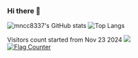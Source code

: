 ### Hi there 👋
![mncc8337's GitHub stats](https://github-readme-stats.vercel.app/api?username=mncc8337)
![Top Langs](https://github-readme-stats.vercel.app/api/top-langs/?username=mncc8337)

Visitors count started from Nov 23 2024
![](https://count.getloli.com/@mncc8337)<br>
<a href="https://info.flagcounter.com/0Bdt"><img src="https://s01.flagcounter.com/count2/0Bdt/bg_282828/txt_FBF1C7/border_3C3836/columns_2/maxflags_10/viewers_0/labels_0/pageviews_0/flags_0/percent_0/" alt="Flag Counter"></a>
